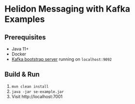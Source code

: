 # Helidon Messaging with Kafka Examples

## Prerequisites
* Java 11+ 
* Docker
* [Kafka bootstrap server](../README.md) running on `localhost:9092`

## Build & Run
1. `mvn clean install`
2. `java -jar se-example.jar`
3. Visit http://localhost:7001

